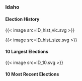 ### Idaho

#### Election History
{{< image src=ID_hist_vic.svg >}}

{{< image src=ID_hist_size.svg >}}

#### 10 Largest Elections
{{< image src=ID_10.svg >}}

#### 10 Most Recent Elections

